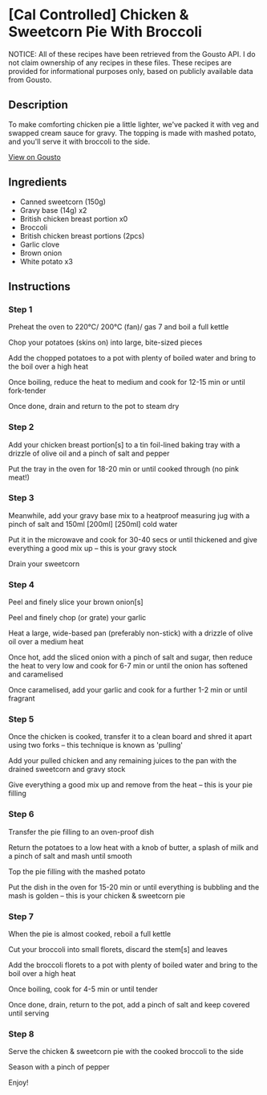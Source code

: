# [Cal Controlled] Chicken & Sweetcorn Pie With Broccoli

NOTICE: All of these recipes have been retrieved from the Gousto API. I do not claim ownership of any recipes in these files. These recipes are provided for informational purposes only, based on publicly available data from Gousto.

## Description

To make comforting chicken pie a little lighter, we've packed it with veg and swapped cream sauce for gravy. The topping is made with mashed potato, and you'll serve it with broccoli to the side. 

[View on Gousto](https://www.gousto.co.uk/recipes/cookbook/lighter-chicken-leek-sweetcorn-pie)

## Ingredients

- Canned sweetcorn (150g)
- Gravy base (14g) x2
- British chicken breast portion x0
- Broccoli
- British chicken breast portions (2pcs)
- Garlic clove
- Brown onion
- White potato x3

## Instructions


### Step 1

Preheat the oven to 220°C/ 200°C (fan)/ gas 7 and boil a full kettle

Chop your potatoes (skins on) into large, bite-sized pieces

Add the chopped potatoes to a pot with plenty of boiled water and bring to the boil over a high heat

Once boiling, reduce the heat to medium and cook for 12-15 min or until fork-tender

Once done, drain and return to the pot to steam dry


### Step 2

Add your chicken breast portion[s] to a tin foil-lined baking tray with a drizzle of olive oil and a pinch of salt and pepper

Put the tray in the oven for 18-20 min or until cooked through (no pink meat!)


### Step 3

Meanwhile, add your gravy base mix to a heatproof measuring jug with a pinch of salt and 150ml <span class="text-purple">[200ml]</span> <span class="text-danger">[250ml]</span> cold water

Put it in the microwave and cook for 30-40 secs or until thickened and give everything a good mix up – this is your gravy stock

Drain your sweetcorn


### Step 4

Peel and finely slice your brown onion[s]

Peel and finely chop (or grate) your garlic

Heat a large, wide-based pan (preferably non-stick) with a drizzle of olive oil over a medium heat

Once hot, add the sliced onion with a pinch of salt and sugar, then reduce the heat to very low and cook for 6-7 min or until the onion has softened and caramelised

Once caramelised, add your garlic and cook for a further 1-2 min or until fragrant


### Step 5

Once the chicken is cooked, transfer it to a clean board and shred it apart using two forks – this technique is known as 'pulling'

Add your pulled chicken and any remaining juices to the pan with the drained sweetcorn and gravy stock

Give everything a good mix up and remove from the heat – this is your pie filling


### Step 6

Transfer the pie filling to an oven-proof dish

Return the potatoes to a low heat with a knob of butter, a splash of milk and a pinch of salt and mash until smooth

Top the pie filling with the mashed potato

Put the dish in the oven for 15-20 min or until everything is bubbling and the mash is golden – this is your chicken & sweetcorn pie


### Step 7

When the pie is almost cooked, reboil a full kettle

Cut your broccoli into small florets, discard the stem[s] and leaves

Add the broccoli florets to a pot with plenty of boiled water and bring to the boil over a high heat

Once boiling, cook for 4-5 min or until tender

Once done, drain, return to the pot, add a pinch of salt and keep covered until serving

### Step 8

Serve the chicken & sweetcorn pie with the cooked broccoli to the side

Season with a pinch of pepper

Enjoy!

